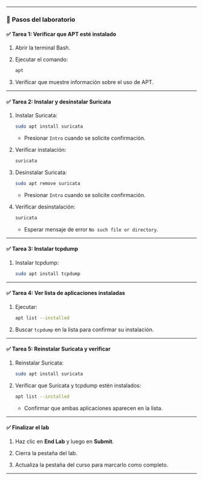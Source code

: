 
---

### 🧪 **Pasos del laboratorio**

#### ✅ **Tarea 1: Verificar que APT esté instalado**

1. Abrir la terminal Bash.
    
2. Ejecutar el comando:
    
    ```bash
    apt
    ```
    
3. Verificar que muestre información sobre el uso de APT.
    

---

#### ✅ **Tarea 2: Instalar y desinstalar Suricata**

1. Instalar Suricata:
    
    ```bash
    sudo apt install suricata
    ```
    
    - Presionar `Intro` cuando se solicite confirmación.
        
2. Verificar instalación:
    
    ```bash
    suricata
    ```
    
3. Desinstalar Suricata:
    
    ```bash
    sudo apt remove suricata
    ```
    
    - Presionar `Intro` cuando se solicite confirmación.
        
4. Verificar desinstalación:
    
    ```bash
    suricata
    ```
    
    - Esperar mensaje de error `No such file or directory`.
        

---

#### ✅ **Tarea 3: Instalar tcpdump**

1. Instalar tcpdump:
    
    ```bash
    sudo apt install tcpdump
    ```
    

---

#### ✅ **Tarea 4: Ver lista de aplicaciones instaladas**

1. Ejecutar:
    
    ```bash
    apt list --installed
    ```
    
2. Buscar `tcpdump` en la lista para confirmar su instalación.
    

---

#### ✅ **Tarea 5: Reinstalar Suricata y verificar**

1. Reinstalar Suricata:
    
    ```bash
    sudo apt install suricata
    ```
    
2. Verificar que Suricata y tcpdump estén instalados:
    
    ```bash
    apt list --installed
    ```
    
    - Confirmar que ambas aplicaciones aparecen en la lista.
        

---

#### ✅ **Finalizar el lab**

1. Haz clic en **End Lab** y luego en **Submit**.
    
2. Cierra la pestaña del lab.
    
3. Actualiza la pestaña del curso para marcarlo como completo.
    

---
